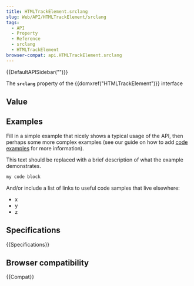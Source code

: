```yaml
---
title: HTMLTrackElement.srclang
slug: Web/API/HTMLTrackElement/srclang
tags:
  - API
  - Property
  - Reference
  - srclang
  - HTMLTrackElement
browser-compat: api.HTMLTrackElement.srclang
---
```

{{DefaultAPISidebar("")}}

The **`srclang`** property of the {{domxref("HTMLTrackElement")}} interface 

## Value



## Examples

Fill in a simple example that nicely shows a typical usage of the API, then perhaps some more complex examples (see our guide on how to add [code examples](/en-US/docs/MDN/Contribute/Structures/Code_examples) for more information).

This text should be replaced with a brief description of what the example demonstrates.

```js
my code block
```

And/or include a list of links to useful code samples that live elsewhere:

*   x
*   y
*   z

## Specifications

{{Specifications}}

## Browser compatibility

{{Compat}}


